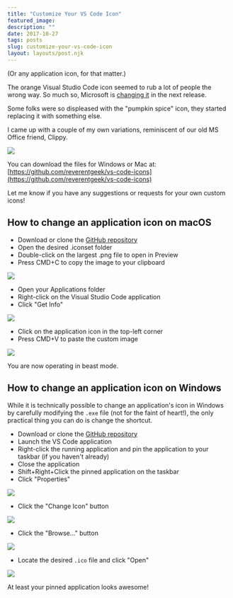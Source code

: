 ```yaml
---
title: "Customize Your VS Code Icon"
featured_image: 
description: ""
date: 2017-10-27
tags: posts
slug: customize-your-vs-code-icon
layout: layouts/post.njk
---
```




(Or any application icon, for that matter.)

The orange Visual Studio Code icon seemed to rub a lot of people the wrong way. So much so, Microsoft is [changing it](https://code.visualstudio.com/blogs/2017/10/24/theicon) in the next release.

Some folks were so displeased with the "pumpkin spice" icon, they started replacing it with something else.

I came up with a couple of my own variations, reminiscent of our old MS Office friend, Clippy.

![](/content/images/2017/10/vs-code-clippy-variations.jpg)

You can download the files for Windows or Mac at: [https://github.com/reverentgeek/vs-code-icons](https://github.com/reverentgeek/vs-code-icons)

Let me know if you have any suggestions or requests for your own custom icons!

## How to change an application icon on macOS

* Download or clone the [GitHub repository](https://github.com/reverentgeek/vs-code-icons)
* Open the desired .iconset folder
* Double-click on the largest .png file to open in Preview
* Press CMD+C to copy the image to your clipboard

![](/content/images/2017/10/icon-macos-step1.jpg)

* Open your Applications folder
* Right-click on the Visual Studio Code application
* Click "Get Info"

![](/content/images/2017/10/icon-macos-step2.jpg)

* Click on the application icon in the top-left corner
* Press CMD+V to paste the custom image

![](/content/images/2017/10/icon-macos-step3.jpg)

You are now operating in beast mode.

## How to change an application icon on Windows

While it is technically possible to change an application's icon in Windows by carefully modifying the `.exe` file (not for the faint of heart!), the only practical thing you can do is change the shortcut.

* Download or clone the [GitHub repository](https://github.com/reverentgeek/vs-code-icons)
* Launch the VS Code application
* Right-click the running application and pin the application to your taskbar (if you haven't already)
* Close the application
* Shift+Right+Click the pinned application on the taskbar
* Click "Properties"

![](/content/images/2017/10/vscode-icon-win1.jpg)

* Click the "Change Icon" button

![](/content/images/2017/10/vscode-icon-win2.jpg)

* Click the "Browse..." button

![](/content/images/2017/10/vscode-icon-win3.jpg)

* Locate the desired `.ico` file and click "Open"

![](/content/images/2017/10/vscode-icon-win4.jpg)

At least your pinned application looks awesome!



